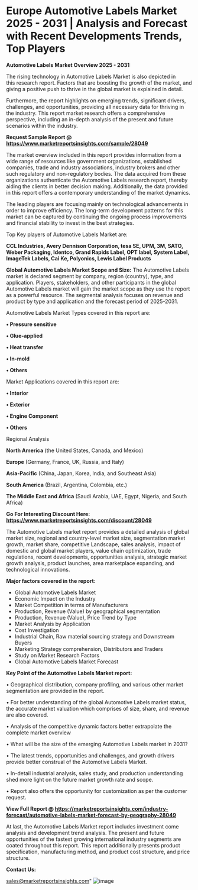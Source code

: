 # Europe Automotive Labels Market 2025 - 2031 | Analysis and Forecast with Recent Developments Trends, Top Players

<Strong> Automotive Labels Market Overview 2025 - 2031</strong>

The rising technology in Automotive Labels Market is also depicted in this research report. Factors that are boosting the growth of the market, and giving a positive push to thrive in the global market is explained in detail.

Furthermore, the report highlights on emerging trends, significant drivers, challenges, and opportunities, providing all necessary data for thriving in the industry. This report market research offers a comprehensive perspective, including an in-depth analysis of the present and future scenarios within the industry.

<strong>Request Sample Report @ <a href=https://www.marketreportsinsights.com/sample/28049>https://www.marketreportsinsights.com/sample/28049</a></strong>

The market overview included in this report provides information from a wide range of resources like government organizations, established companies, trade and industry associations, industry brokers and other such regulatory and non-regulatory bodies. The data acquired from these organizations authenticate the Automotive Labels research report, thereby aiding the clients in better decision making. Additionally, the data provided in this report offers a contemporary understanding of the market dynamics.

The leading players are focusing mainly on technological advancements in order to improve efficiency. The long-term development patterns for this market can be captured by continuing the ongoing process improvements and financial stability to invest in the best strategies.

Top Key players of Automotive Labels Market are:

<strong>CCL Industries, Avery Dennison Corporation, tesa SE, UPM, 3M, SATO, Weber Packaging, Identco, Grand Rapids Label, OPT label, System Label, ImageTek Labels, Cai Ke, Polyonics, Lewis Label Products</strong>

<strong><b>Global Automotive Labels Market Scope and Size:</b></strong>
The Automotive Labels market is declared segment by company, region (country), type, and application. Players, stakeholders, and other participants in the global Automotive Labels market will gain the market scope as they use the report as a powerful resource. The segmental analysis focuses on revenue and product by type and application and the forecast period of 2025-2031.

Automotive Labels Market Types covered in this report are:

<strong>• Pressure sensitive

• Glue-applied

• Heat transfer

• In-mold

• Others</strong>

Market Applications covered in this report are:

<strong>• Interior

• Exterior

• Engine Component

• Others</strong> 

Regional Analysis

<strong>North America</strong> (the United States, Canada, and Mexico)

<strong>Europe</strong> (Germany, France, UK, Russia, and Italy)

<strong>Asia-Pacific</strong> (China, Japan, Korea, India, and Southeast Asia)

<strong>South America</strong> (Brazil, Argentina, Colombia, etc.)

<strong>The Middle East and Africa</strong> (Saudi Arabia, UAE, Egypt, Nigeria, and South Africa)

<strong>Go For Interesting Discount Here: <a href=https://www.marketreportsinsights.com/discount/28049>https://www.marketreportsinsights.com/discount/28049</a></strong>

The Automotive Labels market report provides a detailed analysis of global market size, regional and country-level market size, segmentation market growth, market share, competitive Landscape, sales analysis, impact of domestic and global market players, value chain optimization, trade regulations, recent developments, opportunities analysis, strategic market growth analysis, product launches, area marketplace expanding, and technological innovations.

<strong><b>Major factors covered in the report:</b></strong>
<ul>
  <li>Global Automotive Labels Market </li>
  <li>Economic Impact on the Industry</li>
  <li>Market Competition in terms of Manufacturers</li>
  <li>Production, Revenue (Value) by geographical segmentation</li>
  <li>Production, Revenue (Value), Price Trend by Type</li>
  <li>Market Analysis by Application</li>
  <li>Cost Investigation</li>
  <li>Industrial Chain, Raw material sourcing strategy and Downstream Buyers</li>
  <li>Marketing Strategy comprehension, Distributors and Traders</li>
  <li>Study on Market Research Factors</li>
  <li>Global Automotive Labels Market Forecast</li>
</ul>

<strong><b>Key Point of the Automotive Labels Market report:</b></strong>

• Geographical distribution, company profiling, and various other market segmentation are provided in the report.

• For better understanding of the global Automotive Labels market status, the accurate market valuation which comprises of size, share, and revenue are also covered.

• Analysis of the competitive dynamic factors better extrapolate the complete market overview

• What will be the size of the emerging Automotive Labels market in 2031?

• The latest trends, opportunities and challenges, and growth drivers provide better construal of the Automotive Labels Market.

• In-detail industrial analysis, sales study, and production understanding shed more light on the future market growth rate and scope.

• Report also offers the opportunity for customization as per the customer request.

<strong><b>View Full Report @ <a href=https://marketreportsinsights.com/industry-forecast/automotive-labels-market-forecast-by-geography-28049>https://marketreportsinsights.com/industry-forecast/automotive-labels-market-forecast-by-geography-28049</a></b></strong>


At last, the Automotive Labels Market report includes investment come analysis and development trend analysis. The present and future opportunities of the fastest growing international industry segments are coated throughout this report. This report additionally presents product specification, manufacturing method, and product cost structure, and price structure.

<strong>Contact Us:</strong>

sales@marketreportsinsights.com"
![image](https://github.com/user-attachments/assets/b7c27f4d-5efc-4a5a-ad86-f89e92d4fa29)
